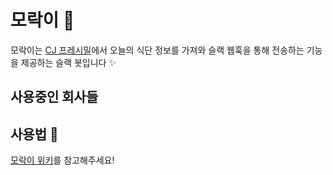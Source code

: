 # 모락이 🍚
모락이는 [CJ 프레시밀](https://front.cjfreshmeal.co.kr/)에서 오늘의 식단 정보를 가져와 슬랙 웹훅을 통해 전송하는 기능을 제공하는 슬랙 봇입니다 ✨

## 사용중인 회사들

## 사용법 📖

[모락이 위키](https://github.com/code-yeongyu/moragi/wiki)를 참고해주세요!
